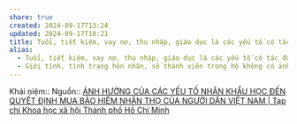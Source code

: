 ```yaml
---
share: true
created: 2024-09-17T13:24
updated: 2024-09-17T18:21
title: Tuổi, tiết kiệm, vay nợ, thu nhập, giáo dục là các yếu tố có tác động đến quyết định mua bảo hiểm nhân thọ. Giới tính, tình trạng hôn nhân, số thành viên trong hộ không có ảnh hưởng đến quyết định này
alias:
  - Tuổi, tiết kiệm, vay nợ, thu nhập, giáo dục là các yếu tố có tác động đến quyết định mua bảo hiểm nhân thọ
  - Giới tính, tình trạng hôn nhân, số thành viên trong hộ không có ảnh hưởng đến quyết định mua bảo hiểm nhân thọ
---
```

Khái niệm:: 
Nguồn:: [ẢNH HƯỞNG CỦA CÁC YẾU TỐ NHÂN KHẨU HỌC ĐẾN QUYẾT ĐỊNH MUA BẢO HIỂM NHÂN THỌ CỦA NGƯỜI DÂN VIỆT NAM | Tạp chí Khoa học xã hội Thành phố Hồ Chí Minh](http://tapchikhxhhcm.org.vn/index.php/tapchikhxh/article/view/203)